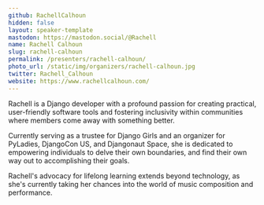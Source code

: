 ```yaml
---
github: RachellCalhoun
hidden: false
layout: speaker-template
mastodon: https://mastodon.social/@Rachell
name: Rachell Calhoun
slug: rachell-calhoun
permalink: /presenters/rachell-calhoun/
photo_url: /static/img/organizers/rachell-calhoun.jpg
twitter: Rachell_Calhoun
website: https://www.rachellcalhoun.com/
---
```


Rachell is a Django developer with a profound passion for creating practical,
user-friendly software tools and fostering inclusivity within communities
where members come away with something better.

Currently serving as a trustee for Django Girls and an organizer for PyLadies,
DjangoCon US, and Djangonaut Space, she is dedicated to empowering individuals to
delve their own boundaries, and find their own way out to accomplishing their
goals.

Rachell's advocacy for lifelong learning extends beyond technology, as she's
currently taking her chances into the world of music composition and performance.
